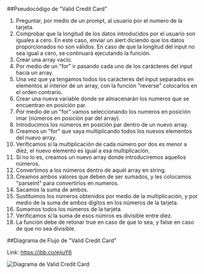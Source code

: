 ##Pseudocódigo de "Valid Credit Card" 
1. Preguntar, por medio de un prompt, al usuario por el numero de la tarjeta. 
2. Comprobar que la longitud de los datos introducidos por el usuario son iguales a cero. En este caso, enviar un alert diciendo que los datos proporcionados no son válidos. En caso de que la longitud del input no sea igual a cero, se continuará ejecutando la función.  
3. Crear una array vacío. 
4. Por medio de un "for" ir pasando cada uno de los carácteres del input hacia un array.  
5. Una vez que ya tengamos todos los carácteres del input separados en elementos al interior de un array, con la función "reverse" colocarlos en el orden contrario.
6. Crear una nueva variable donde se almacenarán los numeros que se encuentran en posición par. 
7. Por medio de un "for" vamos seleccionando los numeros en posición imar (números en posición par del array).
8. Introducimos los números en posición par dentro de un nuevo array. 
9. Creamos un "for" que vaya multiplicando todos los nuevos elementos del nuevo array. 
10. Verificamos si la multiplicación de cada número por dos es menor a diez, el nuevo elemento es igual a esa multiplicación.
11. Si no lo es, creamos un nuevo array donde introduciremos aquellos números. 
12. Convertimos a los números dentro de aquél array en string. 
13. Creamos ambos valores que deben de ser sumados, y les colocamos "parseInt" para convertirlos en numeros. 
14. Sacamos la suma de ambos. 
15. Sustituimos los números obtenidos por medio de la multiplicación, y por medio de la suma de ambos dígitos en los números de la tarjeta. 
16. Sumamos todos los números de la tarjeta. 
17. Verificamos si la suma de esos númros es divisible entre diez. 
18. La función debe de retonar true en caso de que lo sea, y false en caso de que no sea divisible. 

 ##Diagrama de Flujo de "Valid Credit Card" 
 
 Link:  https://ibb.co/ejiuY6
 
 ![Diagrama de Valid Credit Card](https://ibb.co/ejiuY6)